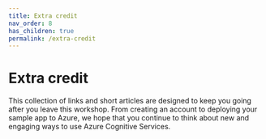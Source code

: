 ```yaml
---
title: Extra credit
nav_order: 8
has_children: true
permalink: /extra-credit
---
```


# Extra credit

This collection of links and short articles are designed to keep you going after you leave this workshop. From creating an account to deploying your sample app to Azure, we hope that you continue to think about new and engaging ways to use Azure Cognitive Services.
